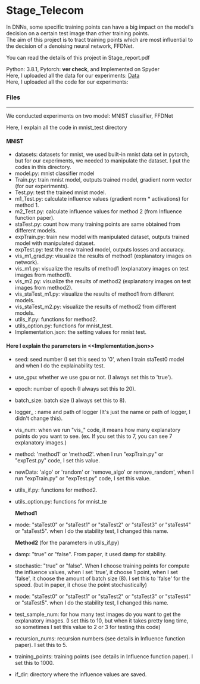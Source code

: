 # Stage_Telecom

 
In DNNs, some specific training points can have a big impact on the model's decision on a certain test image than other training points.   
The aim of this project is to tract training points which are most influential to the decision of a denoising neural network, FFDNet.   
   
You can read the details of this project in Stage_report.pdf   
   
   
Python: 3.8.1, Pytorch: **ver check**, and Implemented on Spyder   
Here, I uploaded all the data for our experiments: [Data](https://drive.google.com/drive/folders/1yK_4DgJzb4Ify3Tp7nRX3B2mD8qlQ2iI?usp=sharing)   
Here, I uploaded all the code for our experiments:   
   
   
   
### Files  
-------------------------------------------------------
  
We conducted experiments on two model: MNIST classifier, FFDNet  
  
  
  
Here, I explain all the code in mnist_test directory
  
#### MNIST  
- datasets: datasets for mnist, we used built-in mnist data set in pytorch, but for our experiments, we needed to manipulate the dataset. I put the codes in this directory.
- model.py: mnist classifier model
- Train.py: train mnist model, outputs trained model, gradient norm vector (for our experiments).
- Test.py: test the trained mnist model.
- m1_Test.py: calculate influence values (gradient norm * activations) for method 1.
- m2_Test.py: calculate influence values for method 2 (from Influence function paper).
- staTest.py: count how many training points are same obtained from different models.
- expTrain.py: train new model with manipulated dataset, outputs trained model with manipulated dataset.
- expTest.py: test the new trained model, outputs losses and accuracy.
- vis_m1_grad.py: visualize the results of method1 (explanatory images on network).
- vis_m1.py: visualize the results of method1 (explanatory images on test images from method1).
- vis_m2.py: visualize the results of method2 (explanatory images on test images from method2).
- vis_staTest_m1.py: visualize the results of method1 from different models.
- vis_staTest_m2.py: visualize the results of method2 from different models.
- utils_if.py: functions for method2.
- utils_option.py: functions for mnist_test.
- Implementation.json: the setting values for mnist test.
  
  
#### Here I explain the parameters in <<Implementation.json>>
- seed: seed number (I set this seed to '0', when I train staTest0 model and when I do the explainability test.
- use_gpu: whether we use gpu or not. (I always set this to 'true').
- epoch: number of epoch (I always set this to 20).
- batch_size: batch size (I always set this to 8).
- logger_ : name and path of logger (It's just the name or path of logger, I didn't change this).
- vis_num: when we run "vis_" code, it means how many explanatory points do you want to see. (ex. If you set this to 7, you can see 7 explanatory images.)
- method: 'method1' or 'method2'. when I run "expTrain.py" or "expTest.py" code, I set this value.
- newData: 'algo' or 'random' or 'remove_algo' or remove_random', when I run "expTrain.py" or "expTest.py" code, I set this value.
- utils_if.py: functions for method2.
- utils_option.py: functions for mnist_te
  
  **Method1**  
- mode: "staTest0" or "staTest1" or "staTest2" or "staTest3" or "staTest4" or "staTest5". when I do the stability test, I changed this name.


  **Method2** (for the parameters in utils_if.py)  
- damp: "true" or "false". From paper, it used damp for stability.
- stochastic: "true" or "false". When I choose training points for compute the influence values, when I set 'true', it choose 1 point, when I set 'false', it choose the amount of batch size (8). I set this to 'false' for the speed. (but in paper, it chose the point stochastically)
- mode: "staTest0" or "staTest1" or "staTest2" or "staTest3" or "staTest4" or "staTest5". when I do the stability test, I changed this name.
- test_sample_num: for how many test images do you want to get the explanatory images. (I set this to 10, but when it takes pretty long time, so sometimes I set this value to 2 or 3 for testing this code)
- recursion_nums: recursion numbers (see details in Influence function paper). I set this to 5.
- training_points: training points (see details in Influence function paper). I set this to 1000.
- if_dir: directory where the influence values are saved.
  
 
